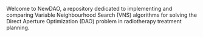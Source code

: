 Welcome to NewDAO, a repository dedicated to implementing and comparing Variable Neighbourhood Search (VNS) algorithms for solving the Direct Aperture Optimization (DAO) problem in radiotherapy treatment planning.
